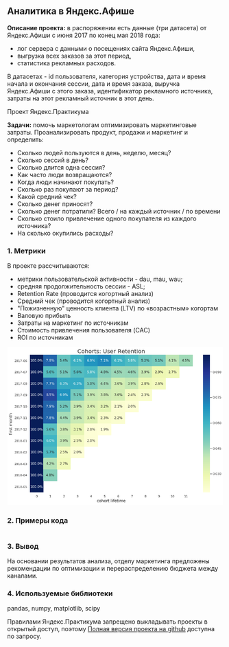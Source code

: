 ## Аналитика в Яндекс.Афише

**Описание проекта:** в распоряжении есть данные (три датасета) от Яндекс.Афиши с июня 2017 по конец мая 2018 года:
- лог сервера с данными о посещениях сайта Яндекс.Афиши,
- выгрузка всех заказов за этот период,
- статистика рекламных расходов.

В датасетах - id пользователя, категория устройства, дата и время начала и окончания сессии, дата и время заказа, выручка Яндекс.Афиши с этого заказа, идентификатор рекламного источника, затраты на этот рекламный источник в этот день.

Проект Яндекс.Практикума

**Задачи:** помочь маркетологам оптимизировать маркетинговые затраты. 
Проанализировать продукт, продажи и маркетинг и определить: 
- Сколько людей пользуются в день, неделю, месяц?
- Сколько сессий в день?
- Сколько длится одна сессия?
- Как часто люди возвращаются?
- Когда люди начинают покупать?
- Сколько раз покупают за период?
- Какой средний чек?
- Сколько денег приносят? 
- Сколько денег потратили? Всего / на каждый источник / по времени
- Сколько стоило привлечение одного покупателя из каждого источника?
- На сколько окупились расходы? 

### 1. Метрики

 В проекте рассчитываются:
 - метрики пользовательской активности - dau, mau, wau;
 - средняя продолжительность сессии - ASL;
 - Retention Rate (проводится когортный анализ)
 - Средний чек (проводится когортный анализ)
 - "Пожизненную" ценность клиента (LTV) по «возрастным» когортам
 - Валовую прибыль
 - Затраты на маркетинг по источникам
 - Стоимость привлечения пользователя (CAC)
 - ROI по источникам

<img src="images/rr_heatmap.png?raw=true"/>

### 2. Примеры кода

```python

```

### 3. Вывод

На основании результатов анализа, отделу маркетинга предложены рекомендации по оптимизации и перераспределению бюджета между каналами.

### 4. Используемые библиотеки

pandas, numpy, matplotlib, scipy

Правилами Яндекс.Практикума запрещено выкладывать проекты в открытый доступ, поэтому [Полная версия проекта на github](https://github.com/annlucic/yandex_praktikum/blob/master/ab_testing.ipynb) доступна по запросу.


